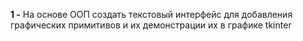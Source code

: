 **1 -** На основе ООП создать текстовый интерфейс для добавления графических примитивов и их демонстрации их в графике tkinter